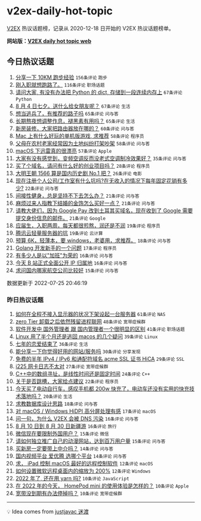 # v2ex-daily-hot-topic

[V2EX](https://www.v2ex.com/) 热议话题榜，记录从 2020-12-18 日开始的 V2EX 热议话题榜单。

**网站版：[V2EX daily hot topic web](https://boojack.github.io/v2ex-daily-hot-topic-web/)**

## 今日热议话题

<!-- TODAY BEGIN -->

1. [分享一下 10KM 跑步经验](https://www.v2ex.com/t/868472) `156条评论` `跑步`
1. [刚入职就想跑路了。](https://www.v2ex.com/t/868453) `116条评论` `职场话题`
1. [请问大家, 有没有办法把 Python 的 dict, 存储到一段连续内存上](https://www.v2ex.com/t/868557) `67条评论` `Python`
1. [8 月 4 日七夕。送什么给女朋友呢？](https://www.v2ex.com/t/868457) `67条评论` `生活`
1. [想当逃兵了，有推荐的路子吗](https://www.v2ex.com/t/868509) `65条评论` `问与答`
1. [长期熬夜想调整作息，褪黑素有用吗？](https://www.v2ex.com/t/868528) `65条评论` `生活`
1. [新房装修，大家把路由器放在哪的？](https://www.v2ex.com/t/868452) `60条评论` `问与答`
1. [Mac 上有什么好玩的单机版游戏, 求推荐](https://www.v2ex.com/t/868511) `58条评论` `程序员`
1. [父母在农村老家经常因为土地纠纷打架吵架](https://www.v2ex.com/t/868582) `58条评论` `问与答`
1. [macOS 下迅雷真的很漂亮](https://www.v2ex.com/t/868494) `57条评论` `Apple`
1. [大家有没有感觉到，变频空调反而没老式空调制冷效果好？](https://www.v2ex.com/t/868451) `35条评论` `问与答`
1. [买了个域名，请问有什么好的创业项目吗？](https://www.v2ex.com/t/868612) `28条评论` `程序员`
1. [大明王朝 1566 算是国内历史剧 No.1 把？](https://www.v2ex.com/t/868513) `26条评论` `电影`
1. [现在注册个人公司/工作室有什么坑吗?在无收入的情况下每年固定花销有多少?](https://www.v2ex.com/t/868466) `22条评论` `问与答`
1. [间接性健身，总是坚持不下去怎么办？](https://www.v2ex.com/t/868637) `21条评论` `问与答`
1. [麻烦过来人指教下结婚的金饰怎么买好一点？](https://www.v2ex.com/t/868579) `21条评论` `问与答`
1. [请教大佬们，因为 Google Pay 改到土耳其买域名，现在收到了 Google 需要提交身份信息的邮件。](https://www.v2ex.com/t/868489) `21条评论` `Google`
1. [应届生，入职两周，每天都很煎熬，润还是不润](https://www.v2ex.com/t/868660) `19条评论` `程序员`
1. [腾讯云轻量服务器的坑](https://www.v2ex.com/t/868487) `19条评论` `云计算`
1. [预算 6K，轻薄本，要 windows，老婆用，求推荐。](https://www.v2ex.com/t/868479) `18条评论` `问与答`
1. [Golang 开发新手的一个问题](https://www.v2ex.com/t/868601) `17条评论` `程序员`
1. [有多少人是以"加班"为荣的](https://www.v2ex.com/t/868607) `16条评论` `问与答`
1. [今天 B 站正式全面公开 IP 归属地](https://www.v2ex.com/t/868522) `16条评论` `问与答`
1. [求问国内哪家航空公司比较好](https://www.v2ex.com/t/868594) `15条评论` `问与答`

数据更新于 2022-07-25 20:46:19

<!-- TODAY END -->

### 昨日热议话题

<!-- YESTERDAY BEGIN -->

1. [如何在全程不接入显示器的状况下架设起一台服务器](https://www.v2ex.com/t/868389) `61条评论` `NAS`
1. [zero Tier 卸载之后依然残留进程联网](https://www.v2ex.com/t/868314) `48条评论` `宽带症候群`
1. [软件开发中 国外管理者 跟 国内管理者一个很明显的区别](https://www.v2ex.com/t/868301) `41条评论` `职场话题`
1. [Linux 用了半个月还是逃回 macos 的几个疑问](https://www.v2ex.com/t/868307) `39条评论` `Linux`
1. [七年的恋爱结束了](https://www.v2ex.com/t/868362) `36条评论` `生活`
1. [能分享一下你觉得好用的网站/服务吗](https://www.v2ex.com/t/868405) `30条评论` `分享发现`
1. [免费的半年 IPv4 / IPv6 和通配符域名 acme SSL 证书 HiCA](https://www.v2ex.com/t/868344) `29条评论` `SSL`
1. [i225 网卡日志不太对](https://www.v2ex.com/t/868318) `27条评论` `宽带症候群`
1. [C++中的数组寻址，是线性时间还是固定时间](https://www.v2ex.com/t/868384) `24条评论` `C++`
1. [关于是否跳槽，大家给点建议](https://www.v2ex.com/t/868327) `22条评论` `程序员`
1. [今天买了电动自行车，感叹手机都 200w 快充了，电动车还没有实用的快充技术落地吗？](https://www.v2ex.com/t/868423) `20条评论` `生活`
1. [求教数据库设计思路](https://www.v2ex.com/t/868322) `18条评论` `问与答`
1. [对 macOS / Windows HiDPI 高分屏处理有感](https://www.v2ex.com/t/868424) `17条评论` `macOS`
1. [问一句，为什么 V2EX 会被 DNS 污染](https://www.v2ex.com/t/868399) `16条评论` `问与答`
1. [8 月 10 日到 8 月 30 日新疆游](https://www.v2ex.com/t/868342) `16条评论` `旅行`
1. [微信现在要限制外国用户？](https://www.v2ex.com/t/868409) `15条评论` `微信`
1. [请如何独立推广自己的动漫网站，达到百万用户量](https://www.v2ex.com/t/868400) `15条评论` `问与答`
1. [买新房一定要带上中介吗？](https://www.v2ex.com/t/868354) `14条评论` `问与答`
1. [国内视频平台 爱优腾 选哪个平台](https://www.v2ex.com/t/868336) `14条评论` `问与答`
1. [求， iPad 控制 macOS 最好的远程控制软件](https://www.v2ex.com/t/868373) `12条评论` `macOS`
1. [如何设置微软远程桌面内的缩放为 200%](https://www.v2ex.com/t/868317) `12条评论` `Windows`
1. [2022 年了, 还在用 yarn 吗?](https://www.v2ex.com/t/868418) `10条评论` `JavaScript`
1. [在 2022 年的今天， HomePod mini 的使用体验是怎样的？](https://www.v2ex.com/t/868408) `10条评论` `Apple`
1. [宽带没到期有办法停掉吗？](https://www.v2ex.com/t/868390) `10条评论` `宽带症候群`

<!-- YESTERDAY END -->

---

💡 Idea comes from [justjavac 迷渡](https://github.com/justjavac/)

